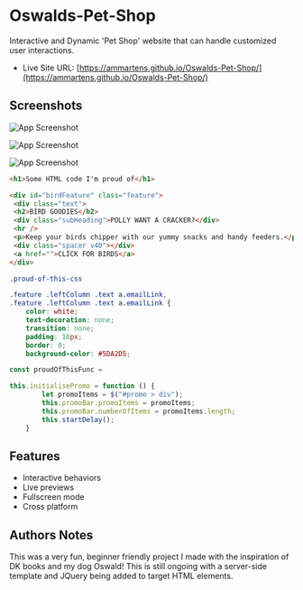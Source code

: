 # Oswalds-Pet-Shop

Interactive and Dynamic 'Pet Shop' website that can handle customized user interactions.

- Live Site URL: [https://ammartens.github.io/Oswalds-Pet-Shop/](https://ammartens.github.io/Oswalds-Pet-Shop/)

## Screenshots

![App Screenshot](https://videoapi-muybridge.vimeocdn.com/animated-thumbnails/image/8111dd0c-4898-4aff-a914-5db451e30cd5.gif?ClientID=vimeo-core-prod&Date=1651600835&Signature=330a5fafede100fcb3e74cced951cc97e20bff94)

![App Screenshot](https://videoapi-muybridge.vimeocdn.com/animated-thumbnails/image/c0c55637-4426-4deb-bb3a-4b744fded214.gif?ClientID=vimeo-core-prod&Date=1651601566&Signature=ea8cbb657ce1f90225583ce9e00d4e1fb0f1e3c0)

![App Screenshot](https://videoapi-muybridge.vimeocdn.com/animated-thumbnails/image/66285c94-5a79-425c-9607-c753fc34990b.gif?ClientID=vimeo-core-prod&Date=1651601643&Signature=a7fde2d94348ecd7966fb77a997cf7a2b5289c41)


```html
<h1>Some HTML code I'm proud of</h1>

<div id="birdFeature" class="feature">
 <div class="text">
 <h2>BIRD GOODIES</h2>
 <div class="subHeading">POLLY WANT A CRACKER?</div>
 <hr />
 <p>Keep your birds chipper with our yummy snacks and handy feeders.</p>
 <div class="spacer v40"></div>
 <a href="">CLICK FOR BIRDS</a>
</div>

```
```css
.proud-of-this-css 

.feature .leftColumn .text a.emailLink,
.feature .leftColumn .text a.emailLink {
    color: white;
    text-decoration: none;
    transition: none;
    padding: 10px;
    border: 0;
    background-color: #5DA2D5;
```
```js
const proudOfThisFunc = 

this.initialisePromo = function () {
        let promoItems = $("#promo > div");
        this.promoBar.promoItems = promoItems;
        this.promoBar.numberOfItems = promoItems.length;
        this.startDelay();
    }
```


## Features

- Interactive behaviors
- Live previews
- Fullscreen mode
- Cross platform

## Authors Notes

 This was a very fun, beginner friendly project I made with the inspiration of DK books and my dog Oswald! This is still ongoing with a server-side template and JQuery being added to target HTML elements.  

